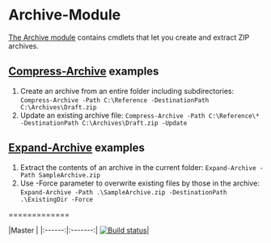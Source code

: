 # Archive-Module
[The Archive module](https://technet.microsoft.com/en-us/library/dn818910.aspx) contains cmdlets that let you create and extract ZIP archives.

## [Compress-Archive](https://technet.microsoft.com/library/dn841358.aspx) examples
1. Create an archive from an entire folder including subdirectories: `Compress-Archive -Path C:\Reference -DestinationPath C:\Archives\Draft.zip`
2. Update an existing archive file: `Compress-Archive -Path C:\Reference\* -DestinationPath C:\Archives\Draft.zip -Update`

## [Expand-Archive](https://technet.microsoft.com/library/dn841359.aspx) examples
1. Extract the contents of an archive in the current folder: `Expand-Archive -Path SampleArchive.zip`
2. Use -Force parameter to overwrite existing files by those in the archive: `Expand-Archive -Path .\SampleArchive.zip -DestinationPath .\ExistingDir -Force`

=============

|Master   |
|:------:|:-------:|
[![Build status](https://ci.appveyor.com/api/projects/status/t09difl1p5litxrd/branch/master?svg=true)](https://ci.appveyor.com/project/PowerShell/microsoft-powershell-archive/branch/master)|
